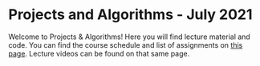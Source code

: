 # Projects and Algorithms - July 2021

Welcome to Projects & Algorithms!  Here you will find lecture material and code.  You can find the course schedule and list of assignments on [this page](https://docs.google.com/spreadsheets/d/1Q7qN6rlpGrqVvIpKGpo66kbhWDVK0tdCC_zHwz8mFR4).  Lecture videos can be found on that same page.
